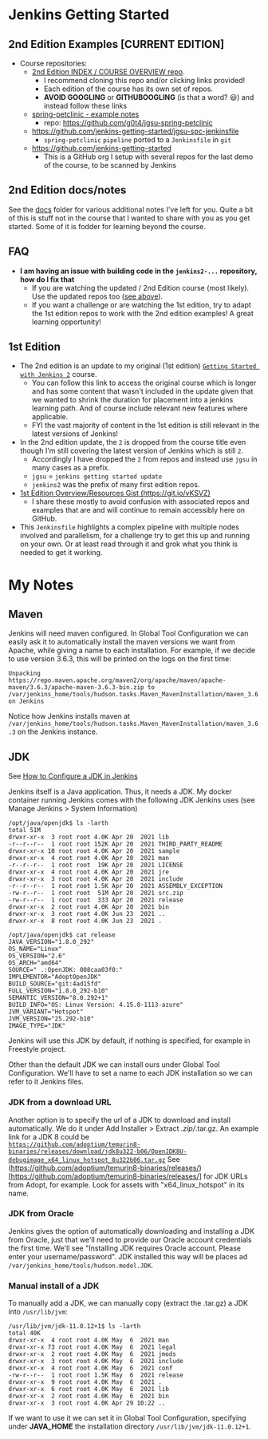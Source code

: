 # Jenkins Getting Started

## 2nd Edition Examples **[CURRENT EDITION]**

- Course repositories:
  - [2nd Edition INDEX / COURSE OVERVIEW repo](https://github.com/g0t4/course-jenkins-getting-started). 
    - I recommend cloning this repo and/or clicking links provided! 
    - Each edition of the course has its own set of repos.
    - **AVOID GOOGLING** or **GITHUBOOGLING** (is that a word? :smiley:) and instead follow these links 
  - [spring-petclinic - example notes](docs/spring-petclinic.md)
    - repo: https://github.com/g0t4/jgsu-spring-petclinic
  - https://github.com/jenkins-getting-started/jgsu-spc-jenkinsfile
    - `spring-petclinic` `pipeline` ported to a `Jenkinsfile` in `git`
  - https://github.com/jenkins-getting-started
    - This is a GitHub org I setup with several repos for the last demo of the course, to be scanned by Jenkins

## 2nd Edition docs/notes

See the [docs](docs) folder for various additional notes I've left for you. Quite a bit of this is stuff not in the course that I wanted to share with you as you get started. Some of it is fodder for learning beyond the course. 

## FAQ

- **I am having an issue with building code in the `jenkins2-...` repository, how do I fix that**
  - If you are watching the updated / 2nd Edition course (most likely). Use the updated repos too ([see above](https://github.com/g0t4/course-jenkins-getting-started/blob/master/README.md#2nd-edition-examples-current-edition)).
  - If you want a challenge or are watching the 1st edition, try to adapt the 1st edition repos to work with the 2nd edition examples! A great learning opportunity!

## 1st Edition 

- The 2nd edition is an update to my original (1st edition) [`Getting Started with Jenkins 2`](https://www.pluralsight.com/courses/jenkins-2-getting-started) course.
  - You can follow this link to access the original course which is longer and has some content that wasn't included in the update given that we wanted to shrink the duration for placement into a jenkins learning path. And of course include relevant new features where applicable.
  - FYI the vast majority of content in the 1st edition is still relevant in the latest versions of Jenkins!
- In the 2nd edition update, the `2` is dropped from the course title even though I'm still covering the latest version of Jenkins which is still `2`.
  - Accordingly I have dropped the `2` from repos and instead use `jgsu` in many cases as a prefix.
  - `jgsu` = `jenkins getting started update`
  - `jenkins2` was the prefix of many first edition repos.
- [1st Edition Overview/Resources Gist (https://git.io/vKSVZ)](https://git.io/vKSVZ)
  - I share these mostly to avoid confusion with associated repos and examples that are and will continue to remain accessibly here on GitHub.
- This `Jenkinsfile` highlights a complex pipeline with multiple nodes involved and parallelism, for a challenge try to get this up and running on your own. Or at least read through it and grok what you think is needed to get it working.


# My Notes

## Maven
Jenkins will need maven configured. In Global Tool Configuration we can easily ask it to automatically install the maven versions we want from Apache, while giving a name to each installation. For example, if we decide to use version 3.6.3, this will be printed on the logs on the first time:
```shell
Unpacking https://repo.maven.apache.org/maven2/org/apache/maven/apache-maven/3.6.3/apache-maven-3.6.3-bin.zip to /var/jenkins_home/tools/hudson.tasks.Maven_MavenInstallation/maven_3.6.3 on Jenkins
```
Notice how Jenkins installs maven at <code>/var/jenkins_home/tools/hudson.tasks.Maven_MavenInstallation/maven_3.6.3</code> on the Jenkins instance.


## JDK

See [How to Configure a JDK in Jenkins](https://youtu.be/qx3XK82BZPk)

Jenkins itself is a Java application. Thus, it needs a JDK. My docker container running Jenkins comes with the following JDK Jenkins uses (see Manage Jenkins > System Information)
```shell
/opt/java/openjdk$ ls -larth
total 51M
drwxr-xr-x  3 root root 4.0K Apr 20  2021 lib
-r--r--r--  1 root root 152K Apr 20  2021 THIRD_PARTY_README
drwxr-xr-x 10 root root 4.0K Apr 20  2021 sample
drwxr-xr-x  4 root root 4.0K Apr 20  2021 man
-r--r--r--  1 root root  19K Apr 20  2021 LICENSE
drwxr-xr-x  4 root root 4.0K Apr 20  2021 jre
drwxr-xr-x  3 root root 4.0K Apr 20  2021 include
-r--r--r--  1 root root 1.5K Apr 20  2021 ASSEMBLY_EXCEPTION
-rw-r--r--  1 root root  51M Apr 20  2021 src.zip
-rw-r--r--  1 root root  333 Apr 20  2021 release
drwxr-xr-x  2 root root 4.0K Apr 20  2021 bin
drwxr-xr-x  3 root root 4.0K Jun 23  2021 ..
drwxr-xr-x  8 root root 4.0K Jun 23  2021 .
```
```shell
/opt/java/openjdk$ cat release 
JAVA_VERSION="1.8.0_292"
OS_NAME="Linux"
OS_VERSION="2.6"
OS_ARCH="amd64"
SOURCE=" .:OpenJDK: 008caa03f0:"
IMPLEMENTOR="AdoptOpenJDK"
BUILD_SOURCE="git:4ad15fd"
FULL_VERSION="1.8.0_292-b10"
SEMANTIC_VERSION="8.0.292+1"
BUILD_INFO="OS: Linux Version: 4.15.0-1113-azure"
JVM_VARIANT="Hotspot"
JVM_VERSION="25.292-b10"
IMAGE_TYPE="JDK"
```

Jenkins will use this JDK by default, if nothing is specified, for example in Freestyle project.

Other than the default JDK we can install ours under Global Tool Configuration. We'll have to set a name to each JDK installation so we can refer to it Jenkins files.

### JDK from a download URL
Another option is to specify the url of a JDK to download and install automatically. We do it under Add Installer > Extract *.zip/*.tar.gz. An example link for a JDK 8 could be<br>
<code>https://github.com/adoptium/temurin8-binaries/releases/download/jdk8u322-b06/OpenJDK8U-debugimage_x64_linux_hotspot_8u322b06.tar.gz</code>
See (https://github.com/adoptium/temurin8-binaries/releases/)[https://github.com/adoptium/temurin8-binaries/releases/] for JDK URLs from Adopt, for example. Look for assets with "x64_linux_hotspot" in its name.


### JDK from Oracle
Jenkins gives the option of automatically downloading and installing a JDK from Oracle, just that we'll need to provide our Oracle account credentials the first time. We'll see "Installing JDK requires Oracle account. Please enter your username/password". JDK installed this way will be places ad <code>/var/jenkins_home/tools/hudson.model.JDK</code>.

### Manual install of a JDK
To manually add a JDK, we can manually copy (extract the .tar.gz) a JDK into <code>/usr/lib/jvm</code>:
```shell
/usr/lib/jvm/jdk-11.0.12+1$ ls -larth
total 40K
drwxr-xr-x  4 root root 4.0K May  6  2021 man
drwxr-xr-x 73 root root 4.0K May  6  2021 legal
drwxr-xr-x  2 root root 4.0K May  6  2021 jmods
drwxr-xr-x  3 root root 4.0K May  6  2021 include
drwxr-xr-x  4 root root 4.0K May  6  2021 conf
-rw-r--r--  1 root root 1.5K May  6  2021 release
drwxr-xr-x  9 root root 4.0K May  6  2021 .
drwxr-xr-x  6 root root 4.0K May  6  2021 lib
drwxr-xr-x  2 root root 4.0K May  6  2021 bin
drwxr-xr-x  3 root root 4.0K Apr 29 10:22 ..
```
If we want to use it we can set it in Global Tool Configuration, specifying under <b>JAVA_HOME</b> the installation directory <code>/usr/lib/jvm/jdk-11.0.12+1</code>.

